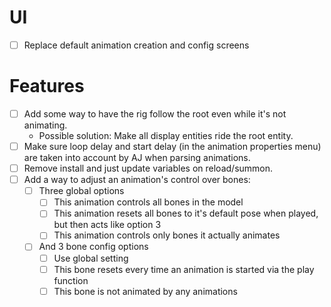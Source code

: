 
# UI
- [ ] Replace default animation creation and config screens

# Features
- [ ] Add some way to have the rig follow the root even while it's not animating.
    - Possible solution: Make all display entities ride the root entity.
- [ ] Make sure loop delay and start delay (in the animation properties menu) are taken into account by AJ when parsing animations.
- [ ] Remove install and just update variables on reload/summon.
- [ ] Add a way to adjust an animation's control over bones:
    - [ ] Three global options
        - [ ] This animation controls all bones in the model
        - [ ] This animation resets all bones to it's default pose when played, but then acts like option 3
        - [ ] This animation controls only bones it actually animates
    - [ ] And 3 bone config options
        - [ ] Use global setting
        - [ ] This bone resets every time an animation is started via the play function
        - [ ] This bone is not animated by any animations